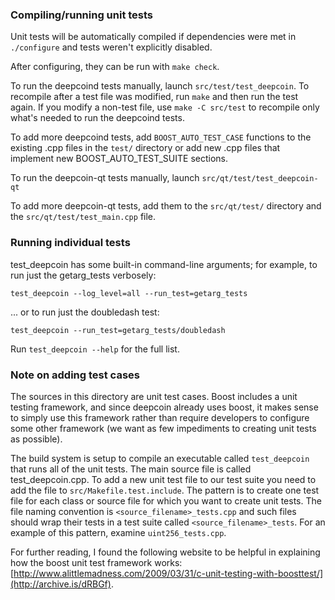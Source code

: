 ### Compiling/running unit tests

Unit tests will be automatically compiled if dependencies were met in `./configure`
and tests weren't explicitly disabled.

After configuring, they can be run with `make check`.

To run the deepcoind tests manually, launch `src/test/test_deepcoin`. To recompile
after a test file was modified, run `make` and then run the test again. If you
modify a non-test file, use `make -C src/test` to recompile only what's needed
to run the deepcoind tests.

To add more deepcoind tests, add `BOOST_AUTO_TEST_CASE` functions to the existing
.cpp files in the `test/` directory or add new .cpp files that
implement new BOOST_AUTO_TEST_SUITE sections.

To run the deepcoin-qt tests manually, launch `src/qt/test/test_deepcoin-qt`

To add more deepcoin-qt tests, add them to the `src/qt/test/` directory and
the `src/qt/test/test_main.cpp` file.

### Running individual tests

test_deepcoin has some built-in command-line arguments; for
example, to run just the getarg_tests verbosely:

    test_deepcoin --log_level=all --run_test=getarg_tests

... or to run just the doubledash test:

    test_deepcoin --run_test=getarg_tests/doubledash

Run `test_deepcoin --help` for the full list.

### Note on adding test cases

The sources in this directory are unit test cases.  Boost includes a
unit testing framework, and since deepcoin already uses boost, it makes
sense to simply use this framework rather than require developers to
configure some other framework (we want as few impediments to creating
unit tests as possible).

The build system is setup to compile an executable called `test_deepcoin`
that runs all of the unit tests.  The main source file is called
test_deepcoin.cpp. To add a new unit test file to our test suite you need
to add the file to `src/Makefile.test.include`. The pattern is to create
one test file for each class or source file for which you want to create
unit tests.  The file naming convention is `<source_filename>_tests.cpp`
and such files should wrap their tests in a test suite
called `<source_filename>_tests`. For an example of this pattern,
examine `uint256_tests.cpp`.

For further reading, I found the following website to be helpful in
explaining how the boost unit test framework works:
[http://www.alittlemadness.com/2009/03/31/c-unit-testing-with-boosttest/](http://archive.is/dRBGf).
